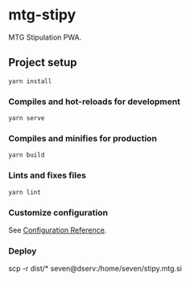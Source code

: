 # mtg-stipy

MTG Stipulation PWA.

## Project setup
```
yarn install
```

### Compiles and hot-reloads for development
```
yarn serve
```

### Compiles and minifies for production
```
yarn build
```

### Lints and fixes files
```
yarn lint
```

### Customize configuration
See [Configuration Reference](https://cli.vuejs.org/config/).

### Deploy
scp -r dist/* seven@dserv:/home/seven/stipy.mtg.si
